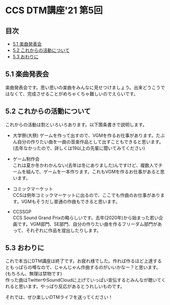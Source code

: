 <!-- omit in toc -->
# CCS DTM講座'21 第5回
<!-- omit in toc -->
## 目次

- [5.1 楽曲発表会](#51-楽曲発表会)
- [5.2 これからの活動について](#52-これからの活動について)
- [5.3 おわりに](#53-おわりに)

## 5.1 楽曲発表会

楽曲発表会です。思い思いの楽曲をみんなに見せつけましょう。出来どうこうではなくて、完成させることがめちゃくちゃ難しいのでえらいです。

## 5.2 これからの活動について

これからの活動は割といろいろあります。以下箇条書きで説明します。

* 大学祭(大祭)  ゲームを作って出すので、VGMを作るお仕事があります。たぶん自分の作りたい曲を一曲の音楽作品として出すこともできると思います。(去年なかったので、詳しくは19以上の先輩に聞いてみてください)

* ゲーム制作会  
これは夏か冬かわかんない(去年は冬にありました)んですけど、複数人でチームを組んで、ゲームを一本作ります。これもVGMを作るお仕事があると思います。

* コミックマーケット  
CCSは例年コミックマーケットに出るので、ここでも作曲のお仕事があります。VGMもそうだし普通の作曲もできると思います。
* CCSSGP  
CCS Sound Grand Prixの略らしいです。去年(2020年)から始まった若い企画です。VGM部門、SE部門、自分の作りたい曲を作るフリーダム部門があって、それぞれに作品を提出したりします。

## 5.3 おわりに

これで本当にDTM講座は終了です。お疲れ様でした。作れば作るほど上達するともっぱらの噂なので、じゃんじゃん作曲するのがいいかなー？と思います。(もちろん、無理は禁物です)  
作った曲はTwitterやSoundCloudに上げていっぱい宣伝するとみんなが聴いてくれると思います。やっぱり反応があるとうれしいものです。

それでは、ぜひ楽しいDTMライフを送ってください！
